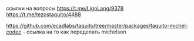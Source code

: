 

ссылки на вопросы https://t.me/LigoLang/9378
https://t.me/tezostaquito/4488

https://github.com/ecadlabs/taquito/tree/master/packages/taquito-michel-codec - ссылка на то как переделать michelson 


